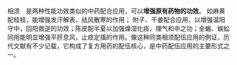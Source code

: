 相须　是两种性能功效类似的中药配合应用，可以**增强原有药物的功效**。
如麻黄配桂枝，能增强发汗解表，祛风散寒的作用；
附子、干姜配合应用，以增强温阳守中，回阳救逆的功效；陈皮配半夏以加强燥湿化痰，理气和中之功；全蝎、蜈蚣同用能明显增强平肝息风，止痉定搐的作用。像这种同类相须配伍应用的例证，历代文献有不少记载，它构成了复方用药的配伍核心，是中药配伍应用的主要形式之一。